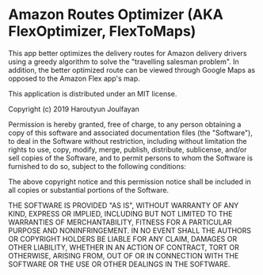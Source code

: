 # Amazon Routes Optimizer (AKA FlexOptimizer, FlexToMaps)
This app better optimizes the delivery routes for Amazon delivery drivers using a greedy algorithm to solve the "travelling salesman problem". In addition, the better optimized route can be viewed through Google Maps as opposed to the Amazon Flex app's map.

This application is distributed under an MIT license.

Copyright (c) 2019 Haroutyun Joulfayan

Permission is hereby granted, free of charge, to any person obtaining a copy of this software and associated documentation files (the "Software"), to deal in the Software without restriction, including without limitation the rights to use, copy, modify, merge, publish, distribute, sublicense, and/or sell copies of the Software, and to permit persons to whom the Software is furnished to do so, subject to the following conditions:

The above copyright notice and this permission notice shall be included in all copies or substantial portions of the Software.

THE SOFTWARE IS PROVIDED "AS IS", WITHOUT WARRANTY OF ANY KIND, EXPRESS OR IMPLIED, INCLUDING BUT NOT LIMITED TO THE WARRANTIES OF MERCHANTABILITY, FITNESS FOR A PARTICULAR PURPOSE AND NONINFRINGEMENT. IN NO EVENT SHALL THE AUTHORS OR COPYRIGHT HOLDERS BE LIABLE FOR ANY CLAIM, DAMAGES OR OTHER LIABILITY, WHETHER IN AN ACTION OF CONTRACT, TORT OR OTHERWISE, ARISING FROM, OUT OF OR IN CONNECTION WITH THE SOFTWARE OR THE USE OR OTHER DEALINGS IN THE SOFTWARE.
